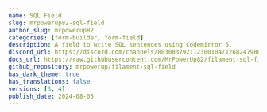 ```yaml
---
name: SQL Field
slug: mrpowerup82-sql-field
author_slug: mrpowerup82
categories: [form-builder, form-field]
description: A field to write SQL sentences using Codemirror 5.
discord_url: https://discord.com/channels/883083792112300104/1268247980679368814
docs_url: https://raw.githubusercontent.com/MrPowerUp82/filament-sql-field/main/README.md
github_repository: mrpowerup/filament-sql-field
has_dark_theme: true
has_translations: false
versions: [3, 4]
publish_date: 2024-08-05
---
```

